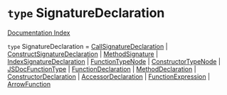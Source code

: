 # `type` SignatureDeclaration

[Documentation Index](../README.md)

`type` SignatureDeclaration = [CallSignatureDeclaration](../interface.CallSignatureDeclaration/README.md) | [ConstructSignatureDeclaration](../interface.ConstructSignatureDeclaration/README.md) | [MethodSignature](../interface.MethodSignature/README.md) | [IndexSignatureDeclaration](../interface.IndexSignatureDeclaration/README.md) | [FunctionTypeNode](../interface.FunctionTypeNode/README.md) | [ConstructorTypeNode](../interface.ConstructorTypeNode/README.md) | [JSDocFunctionType](../interface.JSDocFunctionType/README.md) | [FunctionDeclaration](../interface.FunctionDeclaration/README.md) | [MethodDeclaration](../interface.MethodDeclaration/README.md) | [ConstructorDeclaration](../interface.ConstructorDeclaration/README.md) | [AccessorDeclaration](../type.AccessorDeclaration/README.md) | [FunctionExpression](../interface.FunctionExpression/README.md) | [ArrowFunction](../interface.ArrowFunction/README.md)